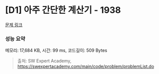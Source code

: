 # [D1] 아주 간단한 계산기 - 1938 

[문제 링크](https://swexpertacademy.com/main/code/problem/problemDetail.do?contestProbId=AV5PjsYKAMIDFAUq) 

### 성능 요약

메모리: 17,684 KB, 시간: 99 ms, 코드길이: 509 Bytes



> 출처: SW Expert Academy, https://swexpertacademy.com/main/code/problem/problemList.do